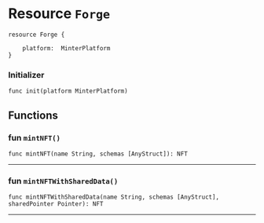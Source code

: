 # Resource `Forge`

```cadence
resource Forge {

    platform:  MinterPlatform
}
```


### Initializer

```cadence
func init(platform MinterPlatform)
```


## Functions

### fun `mintNFT()`

```cadence
func mintNFT(name String, schemas [AnyStruct]): NFT
```

---

### fun `mintNFTWithSharedData()`

```cadence
func mintNFTWithSharedData(name String, schemas [AnyStruct], sharedPointer Pointer): NFT
```

---
